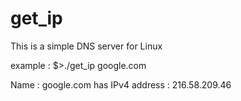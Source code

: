 # get_ip
This is a simple DNS server for Linux

example : 
$>./get_ip google.com

Name : google.com has IPv4 address : 216.58.209.46

